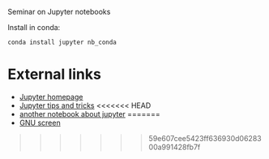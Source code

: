 Seminar on Jupyter notebooks

Install in conda:
```
conda install jupyter nb_conda
```

# External links
* [Jupyter homepage](https://jupyter.org/)
* [Jupyter tips and tricks](https://www.dataquest.io/blog/jupyter-notebook-tips-tricks-shortcuts/)
<<<<<<< HEAD
* [another notebook about jupyter](https://github.com/nicolasfauchereau/Python_NIWA_Wellington/blob/master/notebooks/IPython_notebook.ipynb)
=======
* [GNU screen](http://aperiodic.net/screen/quick_reference)
>>>>>>> 59e607cee5423ff636930d0628300a991428fb7f
